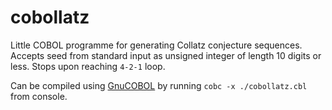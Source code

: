 # cobollatz
Little COBOL programme for generating Collatz conjecture sequences.
Accepts seed from standard input as unsigned integer of length 10 digits or less.
Stops upon reaching `4-2-1` loop.

Can be compiled using [GnuCOBOL](https://gnucobol.sourceforge.io/)
by running `cobc -x ./cobollatz.cbl` from console.
